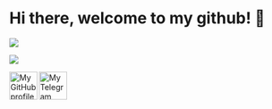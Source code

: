 # Hi there, welcome to my github! 👋

<p align="left">
  <img src="https://github-readme-stats.vercel.app/api?username=ubsefor&count_private=true&show_icons=true&bg_color=140,130526,78237c&theme=midnight-purple&title_color=fff&text_color=fff&line_height=22&custom_title=Ubsefor%E2%80%99s+Stats">
</p>

<p align="left">
  <img src="https://github-readme-stats.vercel.app/api/top-langs/?username=Ubsefor&bg_color=140,130526,78237c&title_color=fff&text_color=fff">
</p>

<a href="https://github.com/ubsefor">
	<img width="50" align="left"
		 alt="My GitHub profile"
		 src="https://upload.wikimedia.org/wikipedia/commons/thumb/9/91/Octicons-mark-github.svg/600px-Octicons-mark-github.svg.png">
</a>

<a href="https://t.me/ubsefor">
	<img width="50" align="left"
		 alt="My Telegram"
		 src="https://upload.wikimedia.org/wikipedia/commons/thumb/8/82/Telegram_logo.svg/512px-Telegram_logo.svg.png">
</a>
